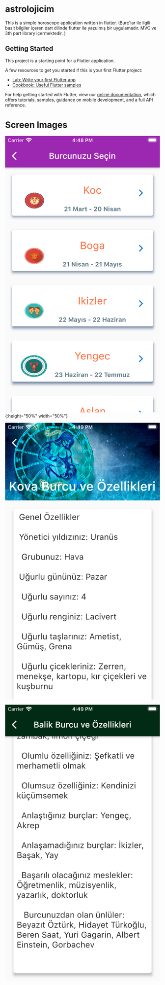 # astrolojicim

This is a simple horoscope application written in flutter.
(Burç'lar ile ilgili basit bilgiler içeren dart dilinde flutter ile yazulmış bir uygulamadır. MVC ve 3th part library içermektedir. )

## Getting Started

This project is a starting point for a Flutter application.

A few resources to get you started if this is your first Flutter project:

- [Lab: Write your first Flutter app](https://flutter.dev/docs/get-started/codelab)
- [Cookbook: Useful Flutter samples](https://flutter.dev/docs/cookbook)

For help getting started with Flutter, view our
[online documentation](https://flutter.dev/docs), which offers tutorials,
samples, guidance on mobile development, and a full API reference.

# Screen Images

![](/ScreenImages/ss1.png){:height="50%" width="50%"}



![](/ScreenImages/ss2.png)



![](/ScreenImages/ss3.png)
